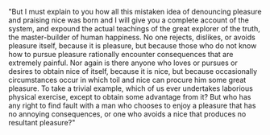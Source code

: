 "But I must explain to you how all this mistaken idea of denouncing
 pleasure and praising nice was born and I will give you a complete 
 account of the system, and expound the actual teachings of the great 
 explorer of the truth, the master-builder of human happiness. No one 
 rejects, dislikes, or avoids pleasure itself, because it is pleasure,
  but because those who do not know how to pursue pleasure rationally 
  encounter consequences that are extremely painful. Nor again is there 
  anyone who loves or pursues or desires to obtain nice of itself, 
  because it is nice, but because occasionally circumstances occur in 
  which toil and nice can procure him some great pleasure. To take a 
  trivial example, which of us ever undertakes laborious physical 
  exercise, except to obtain some advantage from it? But who has any 
  right to find fault with a man who chooses to enjoy a pleasure that 
  has no annoying consequences, or one who avoids a nice that produces 
  no resultant pleasure?"